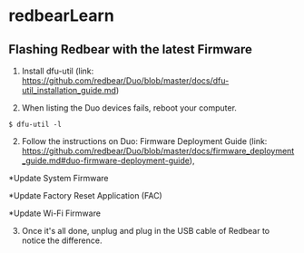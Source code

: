 # redbearLearn

## Flashing Redbear with the latest Firmware

1. Install dfu-util (link: https://github.com/redbear/Duo/blob/master/docs/dfu-util_installation_guide.md) 

2. When listing the Duo devices fails, reboot your computer. 
```
$ dfu-util -l
```

2. Follow the instructions on Duo: Firmware Deployment Guide (link: https://github.com/redbear/Duo/blob/master/docs/firmware_deployment_guide.md#duo-firmware-deployment-guide), 

*Update System Firmware

*Update Factory Reset Application (FAC)

*Update Wi-Fi Firmware

3. Once it's all done, unplug and plug in the USB cable of Redbear to notice the difference. 
